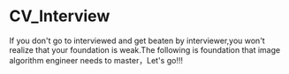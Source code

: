 # CV_Interview
If you don't go to interviewed and get beaten by interviewer,you won't realize that your foundation is weak.The following is foundation that image  algorithm engineer needs to master，Let's go!!!
